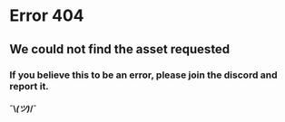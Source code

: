 # Error 404
## We could not find the asset requested
### If you believe this to be an error, please join the discord and report it.
#### ¯\\_(ツ)_/¯
